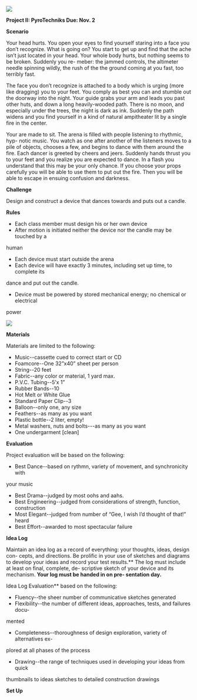 ﻿![](Aspose.Words.3e49fbe1-2015-41bf-80d0-aed02e0583c2.001.png)

**Project II: PyroTechniks Due: Nov. 2**

**Scenario**

Your head hurts.  You open your eyes to find yourself staring into a face you don’t recognize.  What is going on?  You start to get up and find that the ache isn’t just located in your head.  Your whole body hurts, but nothing seems to be broken.  Suddenly you re- meber: the jammed controls, the altimeter needle spinning wildly, the rush of the the ground coming at you fast, too terribly fast.

The face you don’t recognize is attached to a body which is urging (more like dragging) you to your feet.  You comply as best you can and stumble out the doorway into the night.  Your guide grabs your arm and leads you past other huts, and down a long heavily-wooded path.  There is no moon, and especially under the trees, the night is dark as ink.  Suddenly the path widens and you find yourself in a kind of natural ampitheater lit by a single fire in the center.  

Your are made to sit.  The arena is filled with people listening to rhythmic, hyp- notic music.  You watch as one after another of the listeners  moves to a pile of objects, chooses a few, and begins to dance with them around the fire.  Each dancer is greeted by cheers and jeers.  Suddenly hands thrust you to your feet and you realize you are expected to dance.  In a flash you understand that this may be your only chance.  If you choose your props carefully you will be able to use them to put out the fire.  Then you will be able to escape in ensuing confusion and darkness.

**Challenge**

Design and construct a device that dances towards and puts out a candle.

**Rules**

- Each class member must design his or her own device
- After motion is initiated neither the device nor the candle may be touched by a 

human

- Each device must start outside the arena
- Each device will have exactly 3 minutes, including set up time, to complete its 

dance     and put out the candle.

- Device must be powered by stored mechanical energy; no chemical or electrical 

power

![](Aspose.Words.3e49fbe1-2015-41bf-80d0-aed02e0583c2.002.png)

**Materials**

Materials are limited to the following:

- Music--cassette cued to correct start or CD
- Foamcore--One 32”x40” sheet per person
- String--20 feet
- Fabric--any color or material, 1 yard max.
- P.V.C. Tubing--5’x 1” 
- Rubber Bands--10 
- Hot Melt or White Glue
- Standard Paper Clip--3 
- Balloon--only one, any size
- Feathers--as many as you want 
- Plastic bottle--2 liter, empty!
- Metal washers, nuts and bolts---as many as you want
- One undergarment [clean]

**Evaluation**

Project evaluation will be based on the following:

- Best Dance--based on rythmn, variety of movement, and synchronicity with 

your music 

- Best Drama--judged by most oohs and aahs.
- Best Engineering--judged from considerations of strength, function, construction
- Most Elegant--judged from number of “Gee, I wish I’d thought of that!” heard
- Best Effort--awarded to most spectacular failure

**Idea Log**

Maintain an idea log as a record of everything: your thoughts, ideas, design con- cepts, and directions.  Be prolific in your use of sketches and diagrams to develop your ideas and record your test results.**  The log must include at least on final, complete, de- scriptive sketch of your device and its mechanism.  **Your log must be handed in on pre- sentation day.**

Idea Log Evaluation** based on the following:

- Fluency--the sheer number of communicative sketches generated
- Flexibility--the number of different ideas, approaches, tests, and failures  docu-

mented

- Completeness--thoroughness of design exploration, variety of alternatives ex-

plored at all    phases of the process 

- Drawing--the range of techniques used in developing your ideas from quick 

thumbnails    to ideas sketches to detailed construction drawings

**Set Up**
